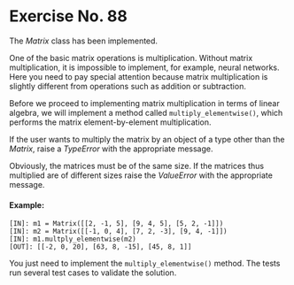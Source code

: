 # Exercise No. 88

The *Matrix* class has been implemented.

One of the basic matrix operations is multiplication. Without matrix multiplication, it is impossible to implement, for example, neural networks. Here you need to pay special attention because matrix multiplication is slightly different from operations such as addition or subtraction.

Before we proceed to implementing matrix multiplication in terms of linear algebra, we will implement a method called `multiply_elementwise()`, which performs the matrix element-by-element multiplication.

If the user wants to multiply the matrix by an object of a type other than the *Matrix*, raise a *TypeError* with the appropriate message.

Obviously, the matrices must be of the same size. If the matrices thus multiplied are of different sizes raise the *ValueError* with the appropriate message.


#### Example:


    [IN]: m1 = Matrix([[2, -1, 5], [9, 4, 5], [5, 2, -1]])
    [IN]: m2 = Matrix([[-1, 0, 4], [7, 2, -3], [9, 4, -1]])
    [IN]: m1.multply_elementwise(m2)
    [OUT]: [[-2, 0, 20], [63, 8, -15], [45, 8, 1]]


You just need to implement the `multiply_elementwise()` method. The tests run several test cases to validate the solution.